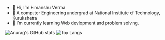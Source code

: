 - 👋 Hi, I’m Himanshu Verma
- 👀 A computer Engineering undergrad at National Institute of Technology, Kurukshetra
- 🌱 I’m currently learning Web devlopment and problem solving.

![Anurag's GitHub stats](https://github-readme-stats.vercel.app/api?username=Himanshu2173&show_icons=true&theme=radical)
![Top Langs](https://github-readme-stats.vercel.app/api/top-langs/?username=anuraghazra&layout=compact)
<!---
Himanshu2173/Himanshu2173 is a ✨ special ✨ repository because its `README.md` (this file) appears on your GitHub profile.
You can click the Preview link to take a look at your changes.
--->
